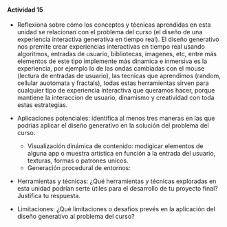 #### Actividad 15

- Reflexiona sobre cómo los conceptos y técnicas aprendidas en esta unidad se relacionan con el problema del curso (el diseño de una experiencia interactiva generativa en tiempo real).
  El diseño generativo nos premite crear experiencias interactivas en tiempo real usando algoritmos, entradas de usuario, bibliotecas, imagenes, etc, entre más
  elementos de este tipo implemente más dinamica e inmersiva es la experiencia, por ejemplo lo de las
  ondas cambiadas con el mouse (lectura de entradas de usuario), las tecnicas que aprendimos (random, cellular auotomata y fractals), todas estas herramientas sirven para cualquier tipo
  de experiencia interactiva que queramos hacer, porque mantiene la interaccion de usuario, dinamismo y creatividad con toda estas estrategias.

- Aplicaciones potenciales: identifica al menos tres maneras en las que podrías aplicar el diseño generativo en la solución del problema del curso.
  - Visualización dinámica de contenido: modigicar elementos de alguna app o muestra artistica en función a la entrada del usuario, texturas, formas o patrones unicos.
  - Generación procedural de entornos: 
- Herramientas y técnicas: ¿Qué herramientas y técnicas exploradas en esta unidad podrían serte útiles para el desarrollo de tu proyecto final? Justifica tu respuesta.

- Limitaciones: ¿Qué limitaciones o desafíos prevés en la aplicación del diseño generativo al problema del curso?
